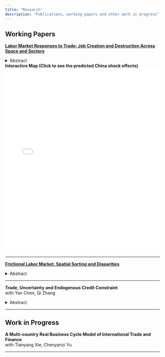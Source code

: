 ```yaml
---
title: "Research"
description: "Publications, working papers and other work in progress"
---
```

## Working Papers

[**Labor Market Responses to Trade: Job Creation and Destruction Across Space and Sectors**](jmp.pdf) <br>

  <details>
    <summary> Abstract </summary>
    In an era dominated by globalization and international trade, the impact of trade shocks on employment has become a pressing concern for policymakers and the public. This paper examines the impact of the China trade shock on U.S. local labor markets, focusing on unemployment and its key drivers: job finding and job separation rates. Using a shift-share design, I find that regions exposed to the shock experience significant and persistent unemployment increases due to lower job finding and higher job separation rates. To explain these results and capture the persistency, I develop a multi-sector, multi-region labor matching model with endogenous job creation and destruction. The calibrated model confirms that the China shock raises unemployment, decreases employment, and increases welfare inequality across many U.S. states. The China shock raises the overall U.S. unemployment rate by 0.18 percentage points and accounts for 87% of the decline in the manufacturing employment share of working-age population from 2000 to 2007, while boosting overall productivity by 0.16% and improving welfare by 0.04%. The model shows that the Hoses condition alone cannot achieve constrained efficiency due to mobility frictions and nontradable goods. A redistributive corporate tax policy subsidizing manufacturing could improve welfare, reduce unemployment, and restore pre-shock manufacturing employment levels. (JEL: E24, F16, F62, J64, R13)
    
  </details>
  <b> Interactive Map (Click to see the predicted China shock effects) </b>
  <iframe src="/maps/interactive_map.html" width="100%" height="600" style="border:none;"></iframe>

---

[**Frictional Labor Market, Spatial Sorting and Disparities**](SSU.pdf) <br>

  <details>
    <summary> Abstract </summary>
    This paper explores how frictional labor markets contribute to spatial labor sorting and, consequently, to disparities in productivity, wages, and unemployment across regions. The model incorporates frictional labor matching with two worker types, two locations, and free labor mobility. It predicts that the skilled workers tend to sort into areas with higher productivity, higher wages, and lower unemployment rates. Empirical evidence aligns with these theoretical predictions, suggesting that frictional labor markets play a crucial role in shaping spatial economic disparities.
    
  </details>
  
---

**Trade, Uncertainty and Endogenous Credit Constraint** <br>
with Yan Chen, Qi Zhang

  <details>
    <summary> Abstract </summary>
    This paper investigates whether trade can alleviate or exacerbate capital misallocation caused by credit constraints. Using a difference-in-differences approach with firm-level balance sheet data, we find that U.S. firms facing greater reductions in trade policy uncertainty experienced decreased financial constraints. To explore this mechanism, we construct a multi-sector, two-country model featuring endogenous credit constraints and heterogeneous firms. The model demonstrates that trade induces a selection effect, pushing less productive—and more financially constrained—firms out of the market. Simultaneously, more productive firms expand with lower marginal costs due to cheaper imports, easing their credit constraints. As a result, trade reduces the distortions caused by credit constraints, leading to substantial welfare gains.
    
  </details>
  
---

## Work in Progress

**A Multi-country Real Business Cycle Model of International Trade and Finance** <br>
with Tianyang Xie, Chenyanzi Yu

---
